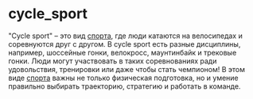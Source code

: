 # cycle_sport

"Cycle sport" – это вид [спорта](./sport.md), где люди катаются на велосипедах и соревнуются друг с другом. В cycle sport есть разные дисциплины, например, шоссейные гонки, велокросс, маунтинбайк и трековые гонки. Люди могут участвовать в таких соревнованиях ради удовольствия, тренировки или даже чтобы стать чемпионом! В этом виде [спорта](./sport.md) важны не только физическая подготовка, но и умение правильно выбирать траекторию, стратегию и работать в команде.